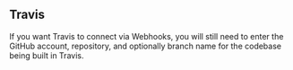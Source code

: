 ## Travis

If you want Travis to connect via Webhooks, you will still need to enter the
GitHub account, repository, and optionally branch name for the codebase being
built in Travis.

